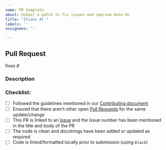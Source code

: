 ```yaml
---
name: PR template
about: Submit a patch to fix issues and improve Auto-DL
title: "[Fixes #] "
labels: ''
assignees: ''

---
```


## Pull Request

fixes #  
<!-- Please add the issue number you're trying to fix with this PR, if none then please create an issue first -->
### Description
<!-- A line or two explaining what this patch does -->
### Checklist:
- [ ] Followed the guidelines mentioned in our [Contributing document](/CONTRIBUTING.md)
- [ ] Ensured that there aren't other open [Pull Requests](../../../pulls) for the same update/change
- [ ] This PR is linked to an [Issue](../../../issues) and the issue number has been mentioned in the title and body of the PR 
- [ ] The code is clean and docstrings have been added or updated as required
- [ ] Code is linted/formatted locally prior to submission (using `black`)
